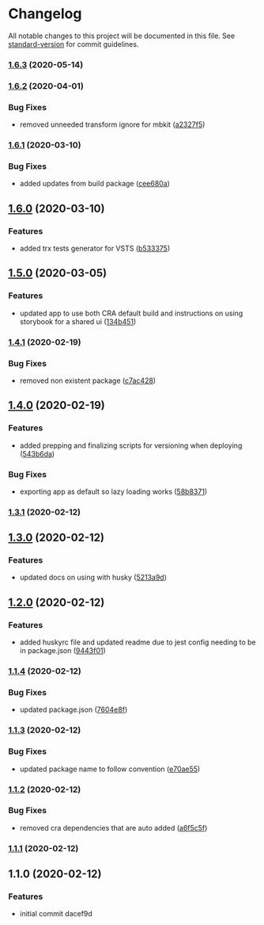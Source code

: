 # Changelog

All notable changes to this project will be documented in this file. See [standard-version](https://github.com/conventional-changelog/standard-version) for commit guidelines.

### [1.6.3](https://github.com/czaas/cra-mb-shared-ui/compare/v1.6.2...v1.6.3) (2020-05-14)

### [1.6.2](https://github.com/czaas/cra-mb-shared-ui/compare/v1.6.1...v1.6.2) (2020-04-01)


### Bug Fixes

* removed unneeded transform ignore for mbkit ([a2327f5](https://github.com/czaas/cra-mb-shared-ui/commit/a2327f57228a6afd30182f45c257af082f2d6080))

### [1.6.1](https://github.com/czaas/cra-mb-shared-ui/compare/v1.6.0...v1.6.1) (2020-03-10)


### Bug Fixes

* added updates from build package ([cee680a](https://github.com/czaas/cra-mb-shared-ui/commit/cee680a852d85d5a0b5c5cf1fe2dcc2d2f5beea0))

## [1.6.0](https://github.com/czaas/cra-mb-shared-ui/compare/v1.5.0...v1.6.0) (2020-03-10)


### Features

* added trx tests generator for VSTS ([b533375](https://github.com/czaas/cra-mb-shared-ui/commit/b53337506d42eb2635a56c746738c3dcaef61a24))

## [1.5.0](https://github.com/czaas/cra-mb-shared-ui/compare/v1.4.1...v1.5.0) (2020-03-05)


### Features

* updated app to use both CRA default build and instructions on using storybook for a shared ui ([134b451](https://github.com/czaas/cra-mb-shared-ui/commit/134b45172fbffc357e3a85082cb5f4f104ecaa9c))

### [1.4.1](https://github.com/czaas/cra-mb-shared-ui/compare/v1.4.0...v1.4.1) (2020-02-19)


### Bug Fixes

* removed non existent package ([c7ac428](https://github.com/czaas/cra-mb-shared-ui/commit/c7ac4287ff84d60c5ede8ecedad8878548811d08))

## [1.4.0](https://github.com/czaas/cra-mb-shared-ui/compare/v1.3.1...v1.4.0) (2020-02-19)


### Features

* added prepping and finalizing scripts for versioning when deploying ([543b6da](https://github.com/czaas/cra-mb-shared-ui/commit/543b6da83d64fc719ba7c92447e225e5de8073b8))


### Bug Fixes

* exporting app as default so lazy loading works ([58b8371](https://github.com/czaas/cra-mb-shared-ui/commit/58b8371550e97a230ed9a67ccfdf2cc3a8d8cbb2))

### [1.3.1](https://github.com/czaas/cra-mb-shared-ui/compare/v1.3.0...v1.3.1) (2020-02-12)

## [1.3.0](https://github.com/czaas/cra-mb-shared-ui/compare/v1.2.0...v1.3.0) (2020-02-12)


### Features

* updated docs on using with husky ([5213a9d](https://github.com/czaas/cra-mb-shared-ui/commit/5213a9d8cb7b69991444b41e82861fd5d977cf05))

## [1.2.0](https://github.com/czaas/cra-mb-shared-ui/compare/v1.1.4...v1.2.0) (2020-02-12)


### Features

* added huskyrc file and updated readme due to jest config needing to be in package.json ([9443f01](https://github.com/czaas/cra-mb-shared-ui/commit/9443f016cb1d136980bb5dc9c818c23fd652a582))

### [1.1.4](https://github.com/czaas/cra-mb-shared-ui/compare/v1.1.3...v1.1.4) (2020-02-12)


### Bug Fixes

* updated package.json ([7604e8f](https://github.com/czaas/cra-mb-shared-ui/commit/7604e8f42930855c240bcd2743c7c16850c65ff6))

### [1.1.3](https://github.com/czaas/cra-mb-shared-ui/compare/v1.1.2...v1.1.3) (2020-02-12)


### Bug Fixes

* updated package name to follow convention ([e70ae55](https://github.com/czaas/cra-mb-shared-ui/commit/e70ae55b816a882670d4d2106f3f296c3a81731a))

### [1.1.2](https://github.com/czaas/cra-mb-shared-ui/compare/v1.1.1...v1.1.2) (2020-02-12)


### Bug Fixes

* removed cra dependencies that are auto added ([a6f5c5f](https://github.com/czaas/cra-mb-shared-ui/commit/a6f5c5f61581ec6d3d06fefdee59dda203f6088e))

### [1.1.1](https://github.com/czaas/cra-mb-shared-ui/compare/v1.1.0...v1.1.1) (2020-02-12)

## 1.1.0 (2020-02-12)


### Features

* initial commit dacef9d
